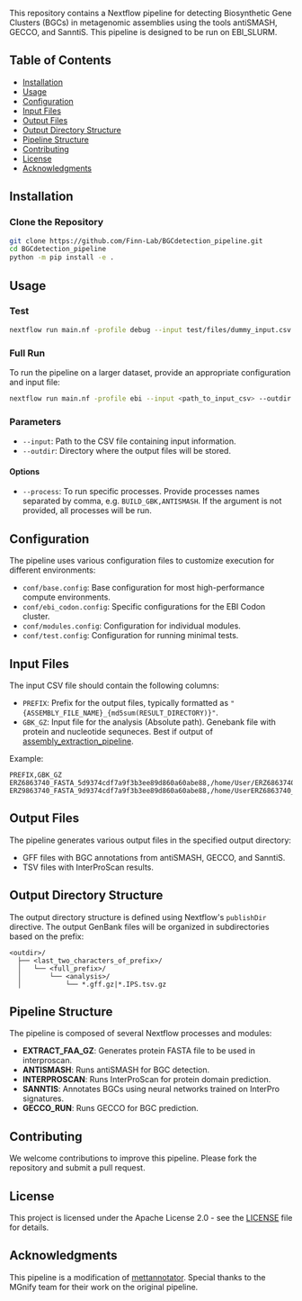 
This repository contains a Nextflow pipeline for detecting Biosynthetic Gene Clusters (BGCs) in metagenomic assemblies using the tools antiSMASH, GECCO, and SanntiS. This pipeline is designed to be run on EBI_SLURM.

## Table of Contents

- [Installation](#installation)
- [Usage](#usage)
- [Configuration](#configuration)
- [Input Files](#input-files)
- [Output Files](#output-files)
- [Output Directory Structure](#output-directory-structure)
- [Pipeline Structure](#pipeline-structure)
- [Contributing](#contributing)
- [License](#license)
- [Acknowledgments](#acknowledgments)

## Installation

### Clone the Repository

```bash
git clone https://github.com/Finn-Lab/BGCdetection_pipeline.git
cd BGCdetection_pipeline
python -m pip install -e .
```

## Usage

### Test

```bash
nextflow run main.nf -profile debug --input test/files/dummy_input.csv --outdir TEST_OUTPUT
```

### Full Run

To run the pipeline on a larger dataset, provide an appropriate configuration and input file:

```bash
nextflow run main.nf -profile ebi --input <path_to_input_csv> --outdir <output_directory>
```

### Parameters

- `--input`: Path to the CSV file containing input information.
- `--outdir`: Directory where the output files will be stored.
#### Options
- `--process`: To run specific processes. Provide processes names separated by comma, e.g. `BUILD_GBK,ANTISMASH`. If the argument is not provided, all processes will be run.

## Configuration

The pipeline uses various configuration files to customize execution for different environments:

- `conf/base.config`: Base configuration for most high-performance compute environments.
- `conf/ebi_codon.config`: Specific configurations for the EBI Codon cluster.
- `conf/modules.config`: Configuration for individual modules.
- `conf/test.config`: Configuration for running minimal tests.


## Input Files

The input CSV file should contain the following columns:

- `PREFIX`: Prefix for the output files, typically formatted as `"{ASSEMBLY_FILE_NAME}_{md5sum(RESULT_DIRECTORY)}"`.
- `GBK_GZ`: Input file for the analysis (Absolute path). Genebank file with protein and nucleotide sequneces. Best if output of [assembly_extraction_pipeline](https://github.com/Finn-Lab/BGCdetection_pipeline.git).

Example:

```csv
PREFIX,GBK_GZ
ERZ6863740_FASTA_5d9374cdf7a9f3b3ee89d860a60abe88,/home/User/ERZ6863740_FASTA/ERZ6863740_FASTA.gbk.gz
ERZ9863740_FASTA_9d9374cdf7a9f3b3ee89d860a60abe88,/home/UserERZ6863740_FASTA/ERZ9863740_FASTA.gbk.gz
```

## Output Files

The pipeline generates various output files in the specified output directory:

- GFF files with BGC annotations from antiSMASH, GECCO, and SanntiS.
- TSV files with InterProScan results.

## Output Directory Structure

The output directory structure is defined using Nextflow's `publishDir` directive. The output GenBank files will be organized in subdirectories based on the prefix:

```
<outdir>/
  ├── <last_two_characters_of_prefix>/
  │   └── <full_prefix>/
  │       └── <analysis>/
  │           └── *.gff.gz|*.IPS.tsv.gz
```

## Pipeline Structure

The pipeline is composed of several Nextflow processes and modules:

- **EXTRACT_FAA_GZ**: Generates protein FASTA file to be used in interproscan.
- **ANTISMASH**: Runs antiSMASH for BGC detection.
- **INTERPROSCAN**: Runs InterProScan for protein domain prediction.
- **SANNTIS**: Annotates BGCs using neural networks trained on InterPro signatures.
- **GECCO_RUN**: Runs GECCO for BGC prediction.

## Contributing

We welcome contributions to improve this pipeline. Please fork the repository and submit a pull request.

## License

This project is licensed under the Apache License 2.0 - see the [LICENSE](LICENSE) file for details.

## Acknowledgments

This pipeline is a modification of [mettannotator](https://github.com/EBI-Metagenomics/mettannotator.git). Special thanks to the MGnify team for their work on the original pipeline.



